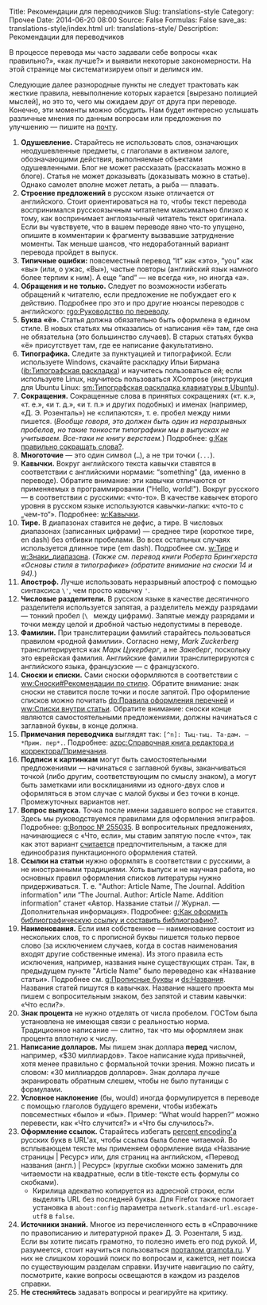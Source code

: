 Title: Рекомендации для переводчиков
Slug: translations-style
Category: Прочее
Date: 2014-06-20 08:00
Source: False
Formulas: False
save_as: translations-style/index.html
url: translations-style/
Description: Рекомендации для переводчиков

В процессе перевода мы часто задавали себе вопросы «как правильно?», «как лучше?» и выявили некоторые закономерности. На этой странице мы систематизируем опыт и делимся им.

Следующие далее разнородные пункты не следует трактовать как жесткие правила, невыполнение которых карается [вырезано полицией мыслей], но это то, чего мы ожидаем друг от друга при переводе. Конечно, эти моменты можно обсудить. Нам будет интересно услышать различные мнения по данным вопросам или предложения по улучшению — пишите на [почту](mailto:contact@chtoes.li).

1. **Одушевление.** Старайтесь не использовать слов, означающих неодушевленные предметы, с глаголами в активном залоге, обозначающими действия, выполняемые объектами одушевленными. Блог не может рассказать (рассказать можно в блоге). Статья не может доказывать (доказывать можно в статье). Однако самолет вполне может летать, а рыба — плавать.
2. **Строение предложений** в русском языке отличается от английского. Стоит ориентироваться на то, чтобы текст перевода воспринимался русскоязычным читателем максимально близко к тому, как воспринимает англоязычный читатель текст оригинала. Если вы чувствуете, что в вашем переводе явно что-то упущено, опишите в комментарии к фрагменту вызвавшие затруднение моменты. Так меньше шансов, что недоработанный вариант перевода пройдет в выпуск.
3. **Типичные ошибки:** повсеместный перевод “it” как «это», “you” как «вы» (или, о ужас, «Вы»), частые повторы (английский язык намного более терпим к ним). А еще “and” — не всегда «и», но иногда «а».
4. **Обращения и не только.** Следует по возможности избегать обращений к читателю, если предложение не побуждает его к действию. Подробнее про это и про другие нюансы переводов с английского: [rgo:Руководство по переводу](http://www.rugentoo.org/technology/translators-howto.html).
5. **Буква «ё».** Статья должна обязательно быть оформлена в едином стиле. В новых статьях мы отказались от написания «ё» там, где она не обязательна (это большинство случаев). В старых статьях буква «ё» присутствует там, где ее написание факультативно.
6. **Типографика.** Следите за пунктуацией и типографикой. Если используете Windows, скачайте раскладку Ильи Бирмана ([ib:Типографская раскладка](http://ilyabirman.ru/projects/typography-layout/)) и научитесь пользоваться ей; если используете Linux, научитесь пользоваться XCompose (инструкция для Ubuntu Linux: [sm:Типографская раскладка клавиатуры в Ubuntu](http://softwaremaniacs.org/blog/2010/10/29/ubuntu-typography-keyboard/)).
7. **Сокращения.** Сокращенные слова в принятых сокращениях («т. к.», «т. е.», «и т. д.», «и т. п.» и других подобных) и именах (например, «Д. Э. Розенталь») не «слипаются», т. е. пробел между ними пишется. (*Вообще говоря, это должен быть один из неразрывных пробелов, но такие тонкости типографики мы в выпусках не учитываем. Все-таки не книгу верстаем.*) Подробнее: [g:Как правильно сокращать слова?](http://www.gramota.ru/spravka/letters/?rub=rubric_100).
8. **Многоточие** — это один символ (`…`), а не три точки (`...`).
9. **Кавычки.** Вокруг английского текста кавычки ставятся в соответствии с английскими нормами: “something” (да, именно в переводе). Обратите внимание: эти кавычки отличаются от применяемых в программировании ("Hello, world!"). Вокруг русского — в соответствии с русскими: «что-то». В качестве кавычек второго уровня в русском языке используются кавычки-лапки: «что-то с „чем-то“». Подробнее: [w:Кавычки](http://ru.wikipedia.org/wiki/Кавычки).
10. **Тире.** В диапазонах ставится не дефис, а тире. В числовых диапазонах (записанных цифрами) — среднее тире (короткое тире, en dash) без отбивки пробелами. Во всех остальных случаях используется длинное тире (em dash). Подробнее см. [w:Тире](http://ru.wikipedia.org/wiki/Тире) и [w:Знаки_диапазона](http://ru.wikipedia.org/wiki/Знаки_диапазона). (*Также см. перевод книги Роберта Брингхерста «Основы стиля в типографике» (обратите внимание на сноски 14 и 94).*)
11. **Апостроф.** Лучше использовать неразрывный апостроф с помощью синтаксиса `\'`, чем просто кавычку `'`.
12. **Числовые разделители.** В русском языке в качестве десятичного разделителя используется запятая, а разделитель между разрядами — тонкий пробел (`\ ` между цифрами). Запятые между разрядами и точки между целой и дробной частью недопустимы в переводе.
13. **Фамилии.** При транслитерации фамилий старайтесь пользоваться правилом «родной фамилии». Согласно нему, *Mark Zuckerberg* транслитерируется как *Марк Цукерберг*, а не *Закеберг*, поскольку это еврейская фамилия. Английские фамилии транслитерируются с английского языка, французские — с французского.
14. **Сноски и списки.** Сами сноски оформляются в соответствии с [ww:Сноски#Рекомендации по стилю](http://ru.wikipedia.org/wiki/Википедия:Сноски#.D0.A0.D0.B5.D0.BA.D0.BE.D0.BC.D0.B5.D0.BD.D0.B4.D0.B0.D1.86.D0.B8.D0.B8_.D0.BF.D0.BE_.D1.81.D1.82.D0.B8.D0.BB.D1.8E). Обратите внимание: знак сноски не ставится после точки и после запятой. Про оформление списков можно почитать [dp:Правила оформления перечней](http://delo-press.ru/articles.php?n=5276) и [ww:Списки внутри статьи](http://ru.wikipedia.org/wiki/Википедия:Списки_внутри_статьи). Обратите внимание: сноски конце являются самостоятельными предложениями, должны начинаться с заглавной буквы, в конце должна.
15. **Примечания переводчика** выглядят так: `[^n]: Тыц-тыц. Та-дам. — *Прим. пер*.`. Подробнее: [azpc:Справочная книга редактора и корректора/Примечания](http://www.az-print.com/FAQ/HelpBook/h027.shtml).
16. **Подписи к картинкам** могут быть самостоятельными предложениями — начинаться с заглавной буквы, заканчиваться точкой (либо другим, соответствующим по смыслу знаком), а могут быть заметками или восклицаниями из одного-двух слов и оформляться в этом случае с малой буквы и без точки в конце. Промежуточных вариантов нет.
17. **Вопрос выпуска.** Точка после имени задавшего вопрос не ставится. Здесь мы руководствуемся правилами для оформления эпиграфов. Подробнее: [g:Вопрос № 255035](http://www.gramota.ru/spravka/buro/29_376071). В вопросительных предложениях, начинающиеся с  «Что, если», мы ставим запятую после «что», так как этот вариант [считается](http://www.gramota.ru/spravka/punctum/58_759) предпочтительным, а также для единообразия пунктационного оформления статей.
18. **Ссылки на статьи** нужно оформлять в соответствии с русскими, а не иностранными традициями. Хоть выпуск и не научная работа, но основных правил оформления списков литературы нужно придерживаться. Т. е. "Author: Article Name, The Journal. Addition information" или “The Journal. Author: Article Name. Addition information” станет «Автор. Название статьи // Журнал. — Дополнительная информация». Подробнее: [g:Как оформить библиографическую ссылку и составить библиографию?](http://www.gramota.ru/spravka/letters/?rub=rubric_78).
19. **Наименования.** Если имя собственное — наименование состоит из нескольких слов, то с прописной буквы пишется только первое слово (за исключением случаев, когда в состав наименования входят другие собственные имена). Из этого правила есть исключения, например, названия ныне существующих стран. Так, в предыдущем пункте "Article Name" было переведено как «Название статьи». Подробнее см. [g:Прописные буквы](http://www.gramota.ru/spravka/rules/?rub=prop) и [ds:Названия](http://diamondsteel.ru/useful/handbook/3.html). Названия статей пишутся в кавычках. Название нашего проекта мы пишем с вопросительным знаком, без запятой и ставим кавычки: «Что если?».
20. **Знак процента** не нужно отделять от числа пробелом. ГОСТом была установлена не имеющая связи с реальностью норма. Традиционное написание — слитно, так что мы оформляем знак процента вплотную к числу.
21. **Написание долларов.** Мы пишем знак доллара **перед** числом, например, «\$30 миллиардов». Такое написание куда привычней, хотя менее правильно с формальной точки зрения. Можно писать и словом: «30 миллиардов долларов». Знак доллара лучше экранировать обратным слешем, чтобы не было путаницы с формулами.
22. **Условное наклонение** (бы, would) иногда формулируется в переводе с помощью глаголов будущего времени, чтобы избежать повсеместных «было» и «бы». Пример: “What would happen?” можно перевести, как «Что случится?» и «Что бы случилось?».
23. **Оформление ссылок.** Старайтесь избегать [percent encoding\'а](https://en.wikipedia.org/wiki/Percent-encoding) русских букв в URL\'ах, чтобы ссылка была более читаемой. Во всплывающем тексте мы применяем оформление вида «Название страницы | Ресурс» или, для страниц на английском, «Перевод названия (англ.) | Ресурс» (круглые скобки можно заменить для читаемости на квадратные, если в title-тексте есть формулы со скобками).
    * Кирилица адекватно копируется из адресной строки, если выделять URL без последней буквы. Для Firefox также помогает установка в `about:config` параметра `network.standard-url.escape-utf8` в `false`.
24. **Источники знаний.** Многое из перечисленного есть в «Справочнике по правописанию и литературной праке» Д. Э. Розенталя, 5 изд. Если вы хотите писать грамотно, то полезно иметь его под рукой. И, разумеется, стоит научиться пользоваться [порталом gramota.ru](http://gramota.ru). У них не слишком хороший поиск по вопросам и, кажется, нет поиска по существующим разделам справки. Изучите навигацию по сайту, посмотрите, какие вопросы освещаются в каждом из разделов справки.
25. **Не стесняйтесь** задавать вопросы и реагируйте на критику.

